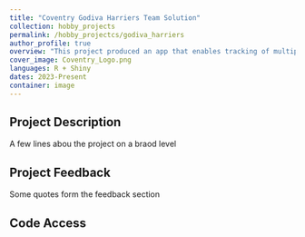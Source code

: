 ```yaml
---
title: "Coventry Godiva Harriers Team Solution"
collection: hobby_projects
permalink: /hobby_projectcs/godiva_harriers
author_profile: true
overview: "This project produced an app that enables tracking of multiple members within a sports team using the Strava API"
cover_image: Coventry_Logo.png
languages: R + Shiny
dates: 2023-Present
container: image
---
```


## Project Description 
A few lines abou the project on a braod level 

## Project Feedback 
Some quotes form the feedback section

## Code Access
<!-- <a href="https://github.com/benhoskings1/Emotion_Recognition.git">Explore the git repo</a> -->
